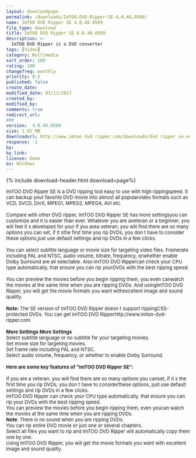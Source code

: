 ```yaml
---
layout: downloadpage
permalink: /downloads/ImTOO-DVD-Ripper-SE-4,0,48,0509/
name: ImTOO DVD Ripper SE 4.0.48.0509
file_type: download
title: ImTOO DVD Ripper SE 4.0.48.0509
description: >-
  ImTOO DVD Ripper is a DVD converter
tags: [Video]
category: Multimedia
sort_order: 100
rating: 100
changefreq: monthly
priority: 0.5
published: false
create_date: 
modified_date: 03/11/2017
created_by: 
modified_by: 
comments: true
redirect_url: 
### 
version:  4.0.48.0509
size: 1.82 MB
downloadurl: http://www.imtoo dvd ripper.com/downloads/dvd ripper se.exe
response: -1
by: 
by_link: 
license: Demo 
os: Windows
---
```


{% include download-header.html download=page%}

<p style="fix-download-text !important">
<p><font size="2"><p>ImTOO DVD Ripper SE is a DVD ripping tool easy to use with high rippingspeed. It can backup your favorite DVD movie into almost all popularvideo formats such as VCD, SVCD, DivX, MPEG1, MPEG2, MPEG4, AVI etc. <br />
<br />
Compare with other DVD ripper, ImTOO DVD Ripper SE has more settingsyou can customize and it is easier than ever. Whatever you are aveteran or a beginner, you will feel it s developed for you! If you area veteran, you will find there are so many options you can set, if it sthe first time you rip DVDs, you don t have to consider these options,just use default settings and rip DVDs in a few clicks.<br />
<br />
You can select subtitle language or movie size for targeting video files. Framerate including PAL and NTSC, audio volume, bitrate, frequency, orwhether enable Dolby Surround are all selectable. Also ImTOO DVD Rippercan check your CPU type automatically, that ensure you can rip yourDVDs with the best ripping speed.<br />
<br />
You can preview the movies before you begin ripping them, you even canwatch the movies at the same time when you are ripping DVDs. And usingImTOO DVD Ripper, you will get the movie formats you want withexcellent image and sound quality.<br />
<br />
<strong>Note:</strong> The SE version of ImTOO DVD Ripper doesn t support rippingCSS-protected DVDs. You can get ImTOO DVD Ripperhttp://www.imtoo-dvd-ripper.com<br />
<br />
<strong>More Settings More Settings</strong><br />
Select subtitle language or no subtitle for your targeting movies. <br />
Set movie size for targeting movies. <br />
Set frame rate including PAL and NTSC. <br />
Select audio volume, frequency, or whether to enable Dolby Surround. <br />
<br />
<span><strong>Here are some key features of "ImTOO DVD Ripper SE":</strong></span><br />
<br />
If you are a veteran, you will find there are so many options you canset, if it s the first time you rip DVDs, you don t have to considerthese options, just use default settings and rip DVDs in a few clicks. <br />
ImTOO DVD Ripper can check your CPU type automatically, that ensure you can rip your DVDs with the best ripping speed. <br />
You can preview the movies before you begin ripping them, even youcan watch the movies at the same time when you are ripping DVDs.<br />
<strong>Note</strong>: There is no sound when you are ripping DVDs. <br />
You can rip entire DVD movie or just one or several chapters. <br />
Select all files you want to rip and ImTOO DVD Ripper will automatically copy them one by one. <br />
Using ImTOO DVD Ripper, you will get the movie formats you want with excellent image and sound quality.</p></p></p>
